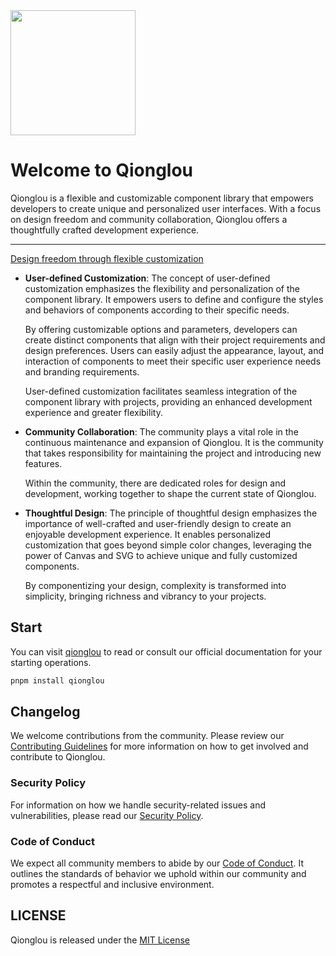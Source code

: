<img src="https://user-images.githubusercontent.com/57232813/235366685-49e62e7d-bbfa-4aff-85f7-48945e8ec8f4.png" width="200">
<p></p>

<h1>Welcome to Qionglou</h1>
<p>Qionglou is a flexible and customizable component library that empowers developers to create unique and personalized user interfaces. With a focus on design freedom and community collaboration, Qionglou offers a thoughtfully crafted development experience.</p>

---

[Design freedom through flexible customization](https://en.wikipedia.org/wiki/Diffuse_design#cite_note-2)
- **User-defined Customization**:
  The concept of user-defined customization emphasizes the flexibility and personalization of the component library. It empowers users to define and configure the styles and behaviors of components according to their specific needs.

  By offering customizable options and parameters, developers can create distinct components that align with their project requirements and design preferences. Users can easily adjust the appearance, layout, and interaction of components to meet their specific user experience needs and branding requirements.

  User-defined customization facilitates seamless integration of the component library with projects, providing an enhanced development experience and greater flexibility.

- **Community Collaboration**:
  The community plays a vital role in the continuous maintenance and expansion of Qionglou. It is the community that takes responsibility for maintaining the project and introducing new features.

  Within the community, there are dedicated roles for design and development, working together to shape the current state of Qionglou.

- **Thoughtful Design**:
  The principle of thoughtful design emphasizes the importance of well-crafted and user-friendly design to create an enjoyable development experience. It enables personalized customization that goes beyond simple color changes, leveraging the power of Canvas and SVG to achieve unique and fully customized components.

  By componentizing your design, complexity is transformed into simplicity, bringing richness and vibrancy to your projects.

## Start
You can visit [qionglou]() to read or consult our official documentation for your starting operations.

```bash
pnpm install qionglou
```

## Changelog
We welcome contributions from the community. Please review our [Contributing Guidelines](CHANGELOG.md) for more information on how to get involved and contribute to Qionglou.

### Security Policy
For information on how we handle security-related issues and vulnerabilities, please read our [Security Policy](SECURITY.md).

### Code of Conduct
We expect all community members to abide by our [Code of Conduct](CODE_OF_CONDUCT.md). It outlines the standards of behavior we uphold within our community and promotes a respectful and inclusive environment.

## LICENSE
Qionglou is released under the [MIT License](LICENSE.md)
